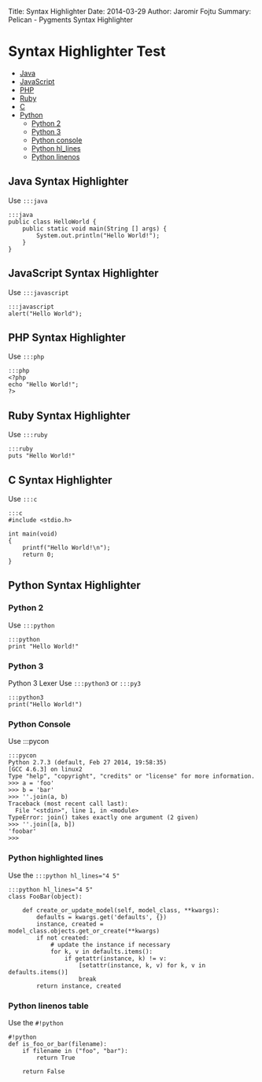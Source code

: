 Title: Syntax Highlighter
Date: 2014-03-29
Author: Jaromir Fojtu
Summary: Pelican - Pygments Syntax Highlighter

# Syntax Highlighter Test

* [Java](#java)
* [JavaScript](#javascript)
* [PHP](#php)
* [Ruby](#ruby)
* [C](#c)
* [Python](#python)
    * [Python 2](#python2)
    * [Python 3](#python3)
    * [Python console](#python-console)
    * [Python hl_lines](#python-hl-lines)
    * [Python linenos](#python-linenos)


## <a name="java"></a>Java Syntax Highlighter
Use `:::java`

	:::java
	public class HelloWorld {
		public static void main(String [] args) {
			System.out.println("Hello World!");
		}
	}

## <a name="javascript"></a>JavaScript Syntax Highlighter
Use `:::javascript`

	:::javascript
	alert("Hello World");

## <a name="php"></a>PHP Syntax Highlighter
Use `:::php`

	:::php
	<?php
	echo "Hello World!";
	?>

## <a name="ruby"></a>Ruby Syntax Highlighter
Use `:::ruby`

	:::ruby
	puts "Hello World!"

## <a name="c"></a>C Syntax Highlighter
Use `:::c`

	:::c
	#include <stdio.h>

	int main(void)
	{
		printf("Hello World!\n");
		return 0;
	}

## <a name="python"></a>Python Syntax Highlighter

### <a name="python2"></a>Python 2
Use `:::python`

	:::python
	print "Hello World!"

### <a name="python3"></a>Python 3

Python 3 Lexer
Use `:::python3` or `:::py3`

	:::python3
	print("Hello World!")

### <a name="python-console"></a>Python Console
Use :::pycon

	:::pycon
	Python 2.7.3 (default, Feb 27 2014, 19:58:35) 
	[GCC 4.6.3] on linux2
	Type "help", "copyright", "credits" or "license" for more information.
	>>> a = 'foo'
	>>> b = 'bar'
	>>> ''.join(a, b)
	Traceback (most recent call last):
	  File "<stdin>", line 1, in <module>
	TypeError: join() takes exactly one argument (2 given)
	>>> ''.join([a, b])
	'foobar'
	>>> 

### <a name="python-hl-lines"></a>Python highlighted lines

Use the `:::python hl_lines="4 5"`

	:::python hl_lines="4 5"
	class FooBar(object):

		def create_or_update_model(self, model_class, **kwargs):
			defaults = kwargs.get('defaults', {})
			instance, created = model_class.objects.get_or_create(**kwargs)
			if not created:
				# update the instance if necessary
				for k, v in defaults.items():
					if getattr(instance, k) != v:
						[setattr(instance, k, v) for k, v in defaults.items()]
						break
			return instance, created

### <a name="python-linenos"></a>Python linenos table

Use the `#!python`

	#!python
	def is_foo_or_bar(filename):
		if filename in ("foo", "bar"):
			return True

		return False
